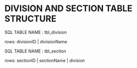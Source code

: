 # DIVISION AND SECTION TABLE STRUCTURE

SQL TABLE NAME : tbl_division

rows: divisionID | divisionName


SQL TABLE NAME : tbl_section

rows: sectionID | sectionName | division 
